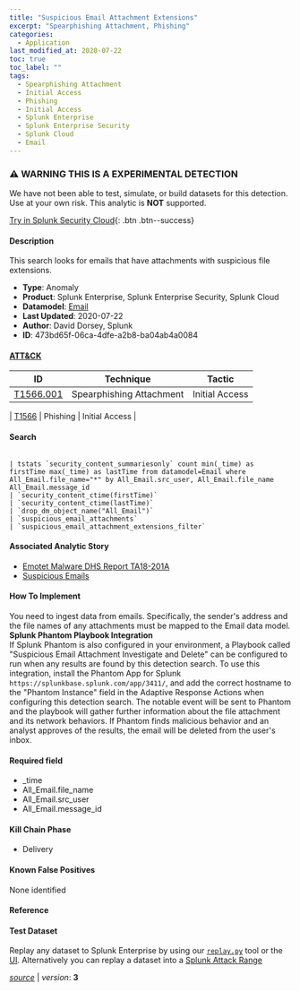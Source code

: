 ```yaml
---
title: "Suspicious Email Attachment Extensions"
excerpt: "Spearphishing Attachment, Phishing"
categories:
  - Application
last_modified_at: 2020-07-22
toc: true
toc_label: ""
tags:
  - Spearphishing Attachment
  - Initial Access
  - Phishing
  - Initial Access
  - Splunk Enterprise
  - Splunk Enterprise Security
  - Splunk Cloud
  - Email
---
```


### ⚠️ WARNING THIS IS A EXPERIMENTAL DETECTION
We have not been able to test, simulate, or build datasets for this detection. Use at your own risk. This analytic is **NOT** supported.


[Try in Splunk Security Cloud](https://www.splunk.com/en_us/cyber-security.html){: .btn .btn--success}

#### Description

This search looks for emails that have attachments with suspicious file extensions.

- **Type**: Anomaly
- **Product**: Splunk Enterprise, Splunk Enterprise Security, Splunk Cloud
- **Datamodel**: [Email](https://docs.splunk.com/Documentation/CIM/latest/User/Email)
- **Last Updated**: 2020-07-22
- **Author**: David Dorsey, Splunk
- **ID**: 473bd65f-06ca-4dfe-a2b8-ba04ab4a0084


#### [ATT&CK](https://attack.mitre.org/)

| ID          | Technique   | Tactic         |
| ----------- | ----------- |--------------- |
| [T1566.001](https://attack.mitre.org/techniques/T1566/001/) | Spearphishing Attachment | Initial Access |

| [T1566](https://attack.mitre.org/techniques/T1566/) | Phishing | Initial Access |

#### Search

```

| tstats `security_content_summariesonly` count min(_time) as firstTime max(_time) as lastTime from datamodel=Email where All_Email.file_name="*" by All_Email.src_user, All_Email.file_name All_Email.message_id 
| `security_content_ctime(firstTime)` 
| `security_content_ctime(lastTime)` 
| `drop_dm_object_name("All_Email")` 
| `suspicious_email_attachments` 
| `suspicious_email_attachment_extensions_filter` 
```

#### Associated Analytic Story
* [Emotet Malware  DHS Report TA18-201A ](/stories/emotet_malware__dhs_report_ta18-201a_)
* [Suspicious Emails](/stories/suspicious_emails)


#### How To Implement
You need to ingest data from emails. Specifically, the sender&#39;s address and the file names of any attachments must be mapped to the Email data model. \
 **Splunk Phantom Playbook Integration**\
If Splunk Phantom is also configured in your environment, a Playbook called &#34;Suspicious Email Attachment Investigate and Delete&#34; can be configured to run when any results are found by this detection search. To use this integration, install the Phantom App for Splunk `https://splunkbase.splunk.com/app/3411/`, and add the correct hostname to the &#34;Phantom Instance&#34; field in the Adaptive Response Actions when configuring this detection search. The notable event will be sent to Phantom and the playbook will gather further information about the file attachment and its network behaviors. If Phantom finds malicious behavior and an analyst approves of the results, the email will be deleted from the user&#39;s inbox.

#### Required field
* _time
* All_Email.file_name
* All_Email.src_user
* All_Email.message_id


#### Kill Chain Phase
* Delivery


#### Known False Positives
None identified





#### Reference


#### Test Dataset
Replay any dataset to Splunk Enterprise by using our [`replay.py`](https://github.com/splunk/attack_data#using-replaypy) tool or the [UI](https://github.com/splunk/attack_data#using-ui).
Alternatively you can replay a dataset into a [Splunk Attack Range](https://github.com/splunk/attack_range#replay-dumps-into-attack-range-splunk-server)




[*source*](https://github.com/splunk/security_content/tree/develop/detections/experimental/application/suspicious_email_attachment_extensions.yml) \| *version*: **3**